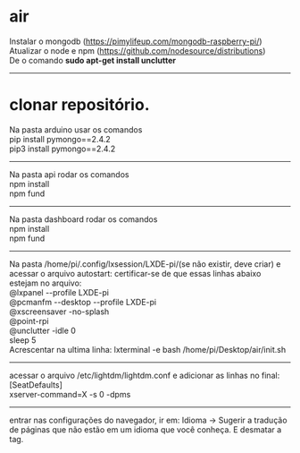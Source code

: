 # air

Instalar o mongodb (https://pimylifeup.com/mongodb-raspberry-pi/)
<br/>
Atualizar o node e npm (https://github.com/nodesource/distributions)
<br />
De o comando <b>sudo apt-get install unclutter</b>

------------------------------------

clonar repositório.
====================================

<p>
Na pasta arduino usar os comandos
<br />
pip install pymongo==2.4.2
<br />
pip3 install pymongo==2.4.2
</p>

-------------------------------------

<p>
Na pasta api rodar os comandos
  <br />
npm install
  <br />
npm fund
</p>

--------------------------------------

<p>
Na pasta dashboard rodar os comandos
<br />
npm install
<br />
npm fund
</p>

--------------------------------------

<p>
Na pasta /home/pi/.config/lxsession/LXDE-pi/(se não existir, deve criar) e acessar o arquivo autostart:
certificar-se de que essas linhas abaixo estejam no arquivo:
<br />
@lxpanel --profile LXDE-pi
  <br />
@pcmanfm --desktop --profile LXDE-pi
  <br />
@xscreensaver -no-splash
  <br />
@point-rpi
  <br />
@unclutter -idle 0
  <br />
sleep 5
<br />
Acrescentar na ultima linha:
lxterminal -e bash /home/pi/Desktop/air/init.sh
</p>

--------------------------------------

<p>
acessar o arquivo /etc/lightdm/lightdm.conf
e adicionar as linhas no final:
<br />
[SeatDefaults]
  <br />
xserver-command=X -s 0 -dpms
</p>

--------------------------------------

<p>
entrar nas configurações do navegador, ir em:
Idioma -> Sugerir a tradução de páginas que não estão em um idioma que você conheça. E desmatar a tag.
</p>
